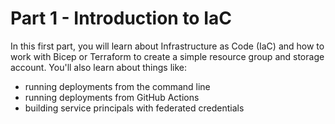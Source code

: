 # Part 1 - Introduction to IaC

In this first part, you will learn about Infrastructure as Code (IaC) and how to work with Bicep or Terraform to create a simple resource group and storage account.  You'll also learn about things like:
- running deployments from the command line
- running deployments from GitHub Actions
- building service principals with federated credentials
